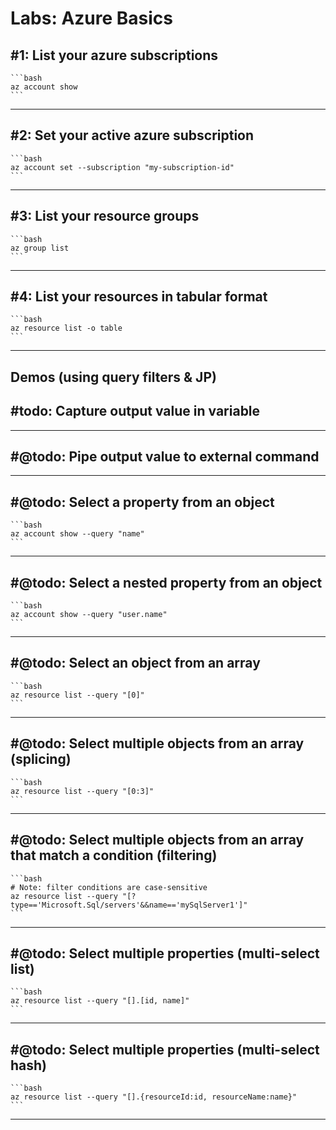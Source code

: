 # Labs: Azure Basics

## #1: List your azure subscriptions

    ```bash
    az account show
    ```

-----

## #2: Set your active azure subscription

    ```bash
    az account set --subscription "my-subscription-id"
    ```

-----

## #3: List your resource groups

    ```bash
    az group list
    ```

-----

## #4: List your resources in tabular format

    ```bash
    az resource list -o table
    ```

-----

## Demos (using query filters & JP)
## #todo: Capture output value in variable

-----

## #@todo: Pipe output value to external command

-----

## #@todo: Select a property from an object

    ```bash
    az account show --query "name"
    ```

-----

## #@todo: Select a nested property from an object

    ```bash
    az account show --query "user.name"
    ```

-----

## #@todo: Select an object from an array

    ```bash
    az resource list --query "[0]"
    ```

-----

## #@todo: Select multiple objects from an array (splicing)

    ```bash
    az resource list --query "[0:3]"
    ```

-----

## #@todo: Select multiple objects from an array that match a condition (filtering)

    ```bash
    # Note: filter conditions are case-sensitive
    az resource list --query "[?type=='Microsoft.Sql/servers'&&name=='mySqlServer1']"
    ```

-----

## #@todo: Select multiple properties (multi-select list)

    ```bash
    az resource list --query "[].[id, name]"
    ```

-----

## #@todo: Select multiple properties (multi-select hash)

    ```bash
    az resource list --query "[].{resourceId:id, resourceName:name}"
    ```

-----
